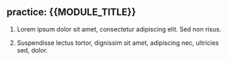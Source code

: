 ## practice: {{MODULE_TITLE}}

1. Lorem ipsum dolor sit amet, consectetur adipiscing elit. Sed non risus.

2. Suspendisse lectus tortor, dignissim sit amet, adipiscing nec, ultricies sed, dolor.

